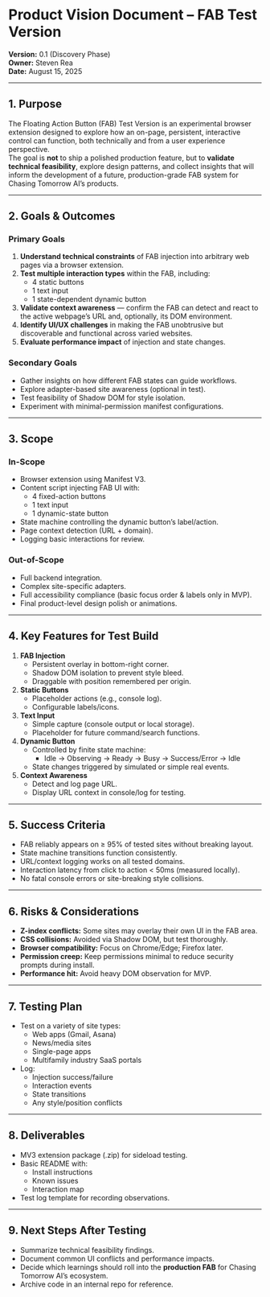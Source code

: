 
# Product Vision Document – FAB Test Version

**Version:** 0.1 (Discovery Phase)  
**Owner:** Steven Rea  
**Date:** August 15, 2025  

---

## 1. Purpose

The Floating Action Button (FAB) Test Version is an experimental browser extension designed to explore how an on-page, persistent, interactive control can function, both technically and from a user experience perspective.  
The goal is **not** to ship a polished production feature, but to **validate technical feasibility**, explore design patterns, and collect insights that will inform the development of a future, production-grade FAB system for Chasing Tomorrow AI’s products.

---

## 2. Goals & Outcomes

### Primary Goals

1. **Understand technical constraints** of FAB injection into arbitrary web pages via a browser extension.
2. **Test multiple interaction types** within the FAB, including:
   - 4 static buttons
   - 1 text input
   - 1 state-dependent dynamic button
3. **Validate context awareness** — confirm the FAB can detect and react to the active webpage’s URL and, optionally, its DOM environment.
4. **Identify UI/UX challenges** in making the FAB unobtrusive but discoverable and functional across varied websites.
5. **Evaluate performance impact** of injection and state changes.

### Secondary Goals

- Gather insights on how different FAB states can guide workflows.
- Explore adapter-based site awareness (optional in test).
- Test feasibility of Shadow DOM for style isolation.
- Experiment with minimal-permission manifest configurations.

---

## 3. Scope

### In-Scope

- Browser extension using Manifest V3.
- Content script injecting FAB UI with:
  - 4 fixed-action buttons
  - 1 text input
  - 1 dynamic-state button
- State machine controlling the dynamic button’s label/action.
- Page context detection (URL + domain).
- Logging basic interactions for review.

### Out-of-Scope

- Full backend integration.
- Complex site-specific adapters.
- Full accessibility compliance (basic focus order & labels only in MVP).
- Final product-level design polish or animations.

---

## 4. Key Features for Test Build

1. **FAB Injection**
   - Persistent overlay in bottom-right corner.
   - Shadow DOM isolation to prevent style bleed.
   - Draggable with position remembered per origin.
2. **Static Buttons**
   - Placeholder actions (e.g., console log).
   - Configurable labels/icons.
3. **Text Input**
   - Simple capture (console output or local storage).
   - Placeholder for future command/search functions.
4. **Dynamic Button**
   - Controlled by finite state machine:
     - Idle → Observing → Ready → Busy → Success/Error → Idle
   - State changes triggered by simulated or simple real events.
5. **Context Awareness**
   - Detect and log page URL.
   - Display URL context in console/log for testing.

---

## 5. Success Criteria

- FAB reliably appears on ≥ 95% of tested sites without breaking layout.
- State machine transitions function consistently.
- URL/context logging works on all tested domains.
- Interaction latency from click to action < 50ms (measured locally).
- No fatal console errors or site-breaking style collisions.

---

## 6. Risks & Considerations

- **Z-index conflicts:** Some sites may overlay their own UI in the FAB area.
- **CSS collisions:** Avoided via Shadow DOM, but test thoroughly.
- **Browser compatibility:** Focus on Chrome/Edge; Firefox later.
- **Permission creep:** Keep permissions minimal to reduce security prompts during install.
- **Performance hit:** Avoid heavy DOM observation for MVP.

---

## 7. Testing Plan

- Test on a variety of site types:
  - Web apps (Gmail, Asana)
  - News/media sites
  - Single-page apps
  - Multifamily industry SaaS portals
- Log:
  - Injection success/failure
  - Interaction events
  - State transitions
  - Any style/position conflicts

---

## 8. Deliverables

- MV3 extension package (.zip) for sideload testing.
- Basic README with:
  - Install instructions
  - Known issues
  - Interaction map
- Test log template for recording observations.

---

## 9. Next Steps After Testing

- Summarize technical feasibility findings.
- Document common UI conflicts and performance impacts.
- Decide which learnings should roll into the **production FAB** for Chasing Tomorrow AI’s ecosystem.
- Archive code in an internal repo for reference.
